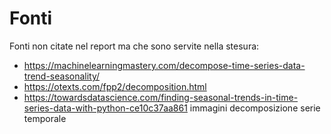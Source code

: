 # Fonti

Fonti non citate nel report ma che sono servite nella stesura:

- <https://machinelearningmastery.com/decompose-time-series-data-trend-seasonality/>
- <https://otexts.com/fpp2/decomposition.html>
- https://towardsdatascience.com/finding-seasonal-trends-in-time-series-data-with-python-ce10c37aa861 immagini decomposizione serie temporale